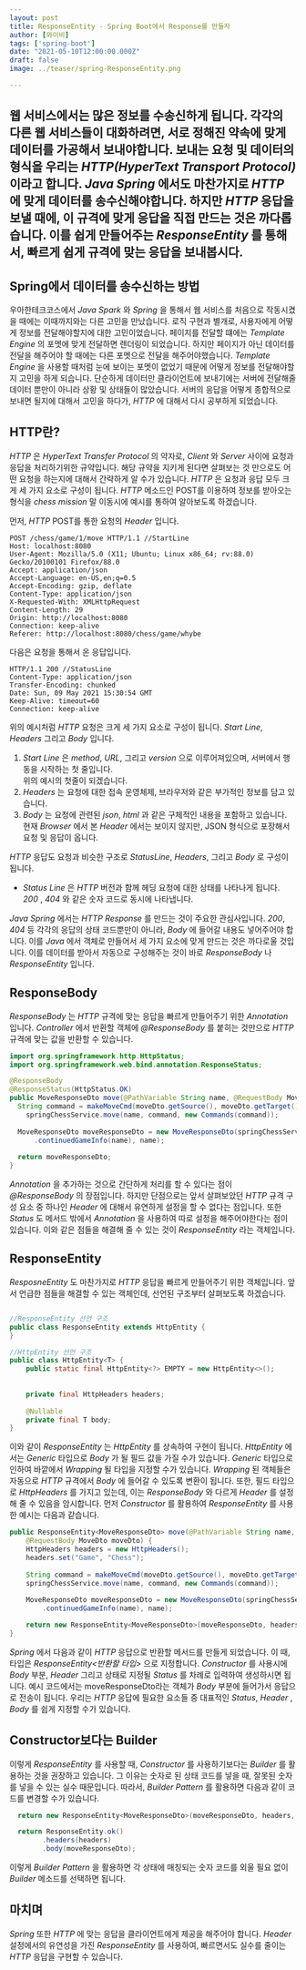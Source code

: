 ```yaml
---
layout: post  
title: ResponseEntity - Spring Boot에서 Response를 만들자
author: [와이비]
tags: ['spring-boot']
date: "2021-05-10T12:00:00.000Z"
draft: false
image: ../teaser/spring-ResponseEntity.png

---
```

웹 서비스에서는 많은 정보를 수송신하게 됩니다.
각각의 다른 웹 서비스들이 대화하려면, 서로 정해진 약속에 맞게 데이터를 가공해서 보내야합니다.
보내는 요청 및 데이터의 형식을 우리는 _HTTP(HyperText Transport Protocol)_ 이라고 합니다.
_Java Spring_ 에서도 마찬가지로 _HTTP_ 에 맞게 데이터를 송수신해야합니다. 
하지만 _HTTP_ 응답을 보낼 때에, 이 규격에 맞게 응답을 직접 만드는 것은 까다롭습니다.
이를 쉽게 만들어주는 _ResponseEntity_ 를 통해서, 빠르게 쉽게 규격에 맞는 응답을 보내봅시다.
---


## Spring에서 데이터를 송수신하는 방법
우아한테크코스에서 _Java Spark_ 와 _Spring_ 을 통해서 웹 서비스를 처음으로 작동시켰을 때에는 이때까지와는 다른 고민을 만났습니다.
로직 구현과 별개로, 사용자에게 어떻게 정보를 전달해야할지에 대한 고민이었습니다.
페이지를 전달할 떄에는 _Template Engine_ 의 포멧에 맞게 전달하면 렌더링이 되었습니다.
하지만 페이지가 아닌 데이터를 전달을 해주어야 할 때에는 다른 포멧으로 전달을 해주어야했습니다.
_Template Engine_ 을 사용할 때처럼 눈에 보이는 포멧이 없었기 때문에 어떻게 정보를 전달해야할지 고민을 하게 되습니다.
단순하게 데이터만 클라이언트에 보내기에는 서버에 전달해줄 데이터 뿐만이 아니라 상황 및 상태들이 많았습니다.
서버의 응답을 어떻게 종합적으로 보내면 될지에 대해서 고민을 하다가, _HTTP_ 에 대해서 다시 공부하게 되었습니다.

## HTTP란?
_HTTP_ 은 _HyperText Transfer Protocol_ 의 약자로, _Client_ 와 _Server_ 사이에 요청과 응답을 처리하기위한 규약입니다.
해당 규약을 지키게 된다면 살펴보는 것 만으로도 어떤 요청을 하는지에 대해서 간략하게 알 수가 있습니다.
_HTTP_ 은 요청과 응답 모두 크게 세 가지 요소로 구성이 됩니다.
_HTTP_ 메소드인 POST를 이용하여 정보를 받아오는 형식을 _chess mission_ 말 이동시에 예시를 통하여 알아보도록 하겠습니다.

먼저, _HTTP_ POST를 통한 요청의 _Header_ 입니다.
```
POST /chess/game/1/move HTTP/1.1 //StartLine
Host: localhost:8080
User-Agent: Mozilla/5.0 (X11; Ubuntu; Linux x86_64; rv:88.0) Gecko/20100101 Firefox/88.0
Accept: application/json
Accept-Language: en-US,en;q=0.5
Accept-Encoding: gzip, deflate
Content-Type: application/json
X-Requested-With: XMLHttpRequest
Content-Length: 29
Origin: http://localhost:8080
Connection: keep-alive
Referer: http://localhost:8080/chess/game/whybe
```

다음은 요청을 통해서 온 응답입니다.
``` 
HTTP/1.1 200 //StatusLine
Content-Type: application/json
Transfer-Encoding: chunked
Date: Sun, 09 May 2021 15:30:54 GMT
Keep-Alive: timeout=60
Connection: keep-alive
```

위의 예시처럼 _HTTP_ 요청은 크게 세 가지 요소로 구성이 됩니다.
_Start Line_, _Headers_ 그리고 _Body_ 입니다.  
1. _Start Line_ 은 _method_, _URL_, 그리고 _version_ 으로 이루어져있으며, 서버에서 행동을 시작하는 첫 줄입니다.  
   위의 예시의 첫줄이 되겠습니다. 
2. _Headers_ 는 요청에 대한 접속 운영체제, 브라우저와 같은 부가적인 정보를 담고 있습니다.  
3. _Body_ 는 요청에 관련된 _json_, _html_ 과 같은 구체적인 내용을 포함하고 있습니다.  
  현재 _Browser_ 에서 본 _Header_ 에서는 보이지 않지만, JSON 형식으로 포장해서 요청 및 응답이 옵니다.

_HTTP_ 응답도 요청과 비슷한 구조로 _StatusLine_,  _Headers_, 그리고 _Body_ 로 구성이 됩니다.
- _Status Line_ 은 _HTTP_ 버전과 함께 헤딩 요청에 대한 상태를 나타나게 됩니다. 
  _200_ , _404_ 와 같은 숫자 코드로 동시에 나타냅니다. 

_Java Spring_ 에서는 _HTTP Response_ 를 만드는 것이 주요한 관심사입니다.
_200_, _404_ 등 각각의 응답의 상태 코드뿐만이 아니라, _Body_ 에 들어갈 내용도 넣어주어야 합니다.
이를 _Java_ 에서 객체로 만들어서 세 가지 요소에 맞게 만드는 것은 까다로울 것입니다.
이를 데이터를 받아서 자동으로 구성해주는 것이 바로 _ResponseBody_ 나 _ResponseEntity_ 입니다.

## ResponseBody
_ResponseBody_ 는 _HTTP_ 규격에 맞는 응답을 빠르게 만들어주기 위한 _Annotation_ 입니다.
_Controller_ 에서 반환할 객체에 _@ResponseBody_ 를 붙히는 것만으로 _HTTP_ 규격에 맞는 값을 반환할 수 있습니다.

``` java
import org.springframework.http.HttpStatus;
import org.springframework.web.bind.annotation.ResponseStatus;

@ResponseBody
@ResponseStatus(HttpStatus.OK)
public MoveResponseDto move(@PathVariable String name, @RequestBody MoveDto moveDto) {
  String command = makeMoveCmd(moveDto.getSource(), moveDto.getTarget());
    springChessService.move(name, command, new Commands(command));
    
  MoveResponseDto moveResponseDto = new MoveResponseDto(springChessService
      .continuedGameInfo(name), name);
      
  return moveResponseDto;
}
```
_Annotation_ 을 추가하는 것으로 간단하게 처리를 할 수 있다는 점이 _@ResponseBody_ 의 장점입니다.
하지만 단점으로는 앞서 살펴보았던 _HTTP_ 규격 구성 요소 중 하나인 _Header_ 에 대해서 유연하게 설정을 할 수 없다는 점입니다.
또한 _Status_ 도 메서드 밖에서 _Annotation_ 을 사용하여 따로 설정을 해주어야한다는 점이 있습니다.
이와 같은 점들을 해결해 줄 수 있는 것이 _ResponseEntity_ 라는 객체입니다.

## ResponseEntity
_ResposneEntity_ 도 마찬가지로 _HTTP_ 응답을 빠르게 만들어주기 위한 객체입니다. 
앞서 언급한 점들을 해결할 수 있는 객체인데, 선언된 구조부터 살펴보도록 하겠습니다.
```java

//ResponseEntity 선언 구조
public class ResponseEntity extends HttpEntity {
}

//HttpEntity 선언 구조
public class HttpEntity<T> {
    public static final HttpEntity<?> EMPTY = new HttpEntity<>();
  
  
    private final HttpHeaders headers;
  
    @Nullable
    private final T body;
}
```

이와 같이 _ResponseEntity_ 는 _HttpEntity_ 를 상속하여 구현이 됩니다.
_HttpEntity_ 에서는 _Generic_ 타입으로 _Body_ 가 될 필드 값을 가질 수가 있습니다. 
_Generic_ 타입으로 인하여 바깥에서 _Wrapping_ 될 타입을 지정할 수가 있습니다.
_Wrapping_ 된 객체들은 자동으로 _HTTP_ 규격에서 _Body_ 에 들어갈 수 있도록 변환이 됩니다.
또한, 필드 타입으로 _HttpHeaders_ 를 가지고 있는데, 이는 _ResponseBody_ 와 다르게 _Header_ 를  설정해 줄 수 있음을 암시합니다.
먼저 _Constructor_ 를 활용하여 _ResponseEntity_ 를 사용한 예시는 다음과 같습니다.

```java
public ResponseEntity<MoveResponseDto> move(@PathVariable String name,
    @RequestBody MoveDto moveDto) {
    HttpHeaders headers = new HttpHeaders();
    headers.set("Game", "Chess");
    
    String command = makeMoveCmd(moveDto.getSource(), moveDto.getTarget());
    springChessService.move(name, command, new Commands(command));
    
    MoveResponseDto moveResponseDto = new MoveResponseDto(springChessService
        .continuedGameInfo(name), name);

    return new ResponseEntity<MoveResponseDto>(moveResponseDto, headers, HttpStatus.valueOf(200)); // ResponseEntity를 활용한 응답 생성
}
```

_Spring_ 에서 다음과 같이 _HTTP_ 응답으로 반환할 메서드를 만들게 되었습니다.
이 때, 타입은 _ResponseEntity<반환할 타입>_ 으로 지정합니다.
_Constructor_ 를 사용시에 _Body_ 부분, _Header_ 그리고 상태로 지정될 _Status_ 를 차례로 입력하여 생성하시면 됩니다.
예시 코드에서는 moveResponseDto라는 객체가 _Body_ 부분에 들어가서 응답으로 전송이 됩니다. 
우리는 _HTTP_ 응답에 필요한 요소들 중 대표적인 _Status_, _Header_ , _Body_ 를 쉽게 지정할 수가 있습니다.

## Constructor보다는 Builder
이렇게 _ResponseEntity_ 를 사용할 때, _Constructor_ 를 사용하기보다는 _Builder_ 를 활용하는 것을 권장하고 있습니다.
그 이유는 숫자로 된 상태 코드를 넣을 때, 잘못된 숫자를 넣을 수 있는 실수 때문입니다.
따라서, _Builder Pattern_ 를 활용하면 다음과 같이 코드를 변경할 수가 있습니다.

```java
  return new ResponseEntity<MoveResponseDto>(moveResponseDto, headers, HttpStatus.valueOf(200));

  return ResponseEntity.ok()
        .headers(headers)
        .body(moveResponseDto);
```

이렇게 _Builder Pattern_ 을 활용하면 각 상태에 매칭되는 숫자 코드를 외울 필요 없이 _Builder_ 메소드를 선택하면 됩니다.

## 마치며
_Spring_ 또한 _HTTP_ 에 맞는 응답을 클라이언트에게 제공을 해주어야 합니다.
_Header_ 설정에서의 유연성을 가진 _ResponseEntity_ 를 사용하여, 빠르면서도 실수를 줄이는 _HTTP_ 응답을 구현할 수 있습니다.




